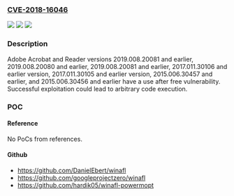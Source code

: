 ### [CVE-2018-16046](https://cve.mitre.org/cgi-bin/cvename.cgi?name=CVE-2018-16046)
![](https://img.shields.io/static/v1?label=Product&message=n%2Fa&color=blue)
![](https://img.shields.io/static/v1?label=Version&message=n%2Fa&color=blue)
![](https://img.shields.io/static/v1?label=Vulnerability&message=n%2Fa&color=brighgreen)

### Description

Adobe Acrobat and Reader versions 2019.008.20081 and earlier, 2019.008.20080 and earlier, 2019.008.20081 and earlier, 2017.011.30106 and earlier version, 2017.011.30105 and earlier version, 2015.006.30457 and earlier, and 2015.006.30456 and earlier have a use after free vulnerability. Successful exploitation could lead to arbitrary code execution.

### POC

#### Reference
No PoCs from references.

#### Github
- https://github.com/DanielEbert/winafl
- https://github.com/googleprojectzero/winafl
- https://github.com/hardik05/winafl-powermopt

